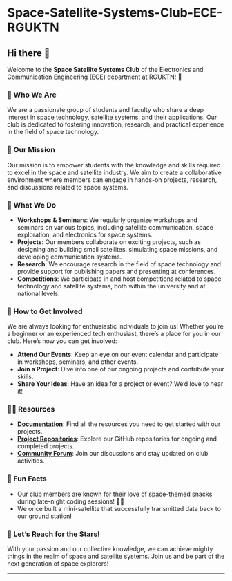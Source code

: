 # Space-Satellite-Systems-Club-ECE-RGUKTN

## Hi there 👋

Welcome to the **Space Satellite Systems Club** of the Electronics and Communication Engineering (ECE) department at RGUKTN! 🚀

### 🌌 Who We Are
We are a passionate group of students and faculty who share a deep interest in space technology, satellite systems, and their applications. Our club is dedicated to fostering innovation, research, and practical experience in the field of space technology.

### 🎯 Our Mission
Our mission is to empower students with the knowledge and skills required to excel in the space and satellite industry. We aim to create a collaborative environment where members can engage in hands-on projects, research, and discussions related to space systems.

### 🌟 What We Do
- **Workshops & Seminars**: We regularly organize workshops and seminars on various topics, including satellite communication, space exploration, and electronics for space systems.
- **Projects**: Our members collaborate on exciting projects, such as designing and building small satellites, simulating space missions, and developing communication systems.
- **Research**: We encourage research in the field of space technology and provide support for publishing papers and presenting at conferences.
- **Competitions**: We participate in and host competitions related to space technology and satellite systems, both within the university and at national levels.

### 🌈 How to Get Involved
We are always looking for enthusiastic individuals to join us! Whether you’re a beginner or an experienced tech enthusiast, there’s a place for you in our club. Here’s how you can get involved:
- **Attend Our Events**: Keep an eye on our event calendar and participate in workshops, seminars, and other events.
- **Join a Project**: Dive into one of our ongoing projects and contribute your skills.
- **Share Your Ideas**: Have an idea for a project or event? We’d love to hear it!

### 👩‍💻 Resources
- **[Documentation](#)**: Find all the resources you need to get started with our projects.
- **[Project Repositories](#)**: Explore our GitHub repositories for ongoing and completed projects.
- **[Community Forum](#)**: Join our discussions and stay updated on club activities.

### 🍿 Fun Facts
- Our club members are known for their love of space-themed snacks during late-night coding sessions! 🌌🍕
- We once built a mini-satellite that successfully transmitted data back to our ground station!

### 🚀 Let’s Reach for the Stars!
With your passion and our collective knowledge, we can achieve mighty things in the realm of space and satellite systems. Join us and be part of the next generation of space explorers!

---
